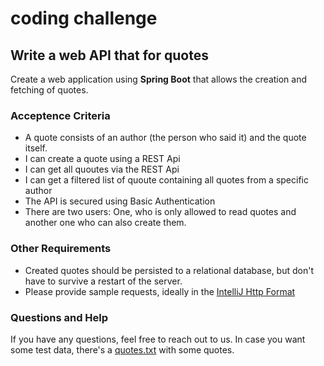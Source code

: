 # coding challenge

## Write a web API that for quotes

Create a web application using **Spring Boot** that allows the creation and fetching of quotes.

### Acceptence Criteria

- A quote consists of an author (the person who said it) and the quote itself. 
- I can create a quote using a REST Api
- I can get all quoutes via the REST Api
- I can get a filtered list of quoute containing all quotes from a specific author
- The API is secured using Basic Authentication
- There are two users: One, who is only allowed to read quotes and another one who can also create them. 

### Other Requirements

- Created quotes should be persisted to a relational database, but don't have to survive a restart of the server. 
- Please provide sample requests, ideally in the [IntelliJ Http Format](https://www.jetbrains.com/help/idea/http-client-in-product-code-editor.html#composing-http-requests)

### Questions and Help

If you have any questions, feel free to reach out to us. 
In case you want some test data, there's a [quotes.txt](/quotes.txt) with some quotes. 
